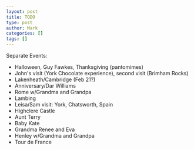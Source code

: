 ```yaml
---
layout: post
title: TODO
type: post
author: Mark
categories: []
tags: []
---
```


Separate Events:

* Halloween, Guy Fawkes, Thanksgiving (pantomimes)
* John's visit (York Chocolate experience), second visit (Brimham Rocks)
* Lakenheath/Cambridge (Feb 21?)
* Anniversary/Dar Williams
* Rome w/Grandma and Grandpa
* Lambing
* Leisa/Sam visit: York, Chatsworth, Spain
* Highclere Castle
* Aunt Terry
* Baby Kate
* Grandma Renee and Eva
* Henley w/Grandma and Grandpa
* Tour de France